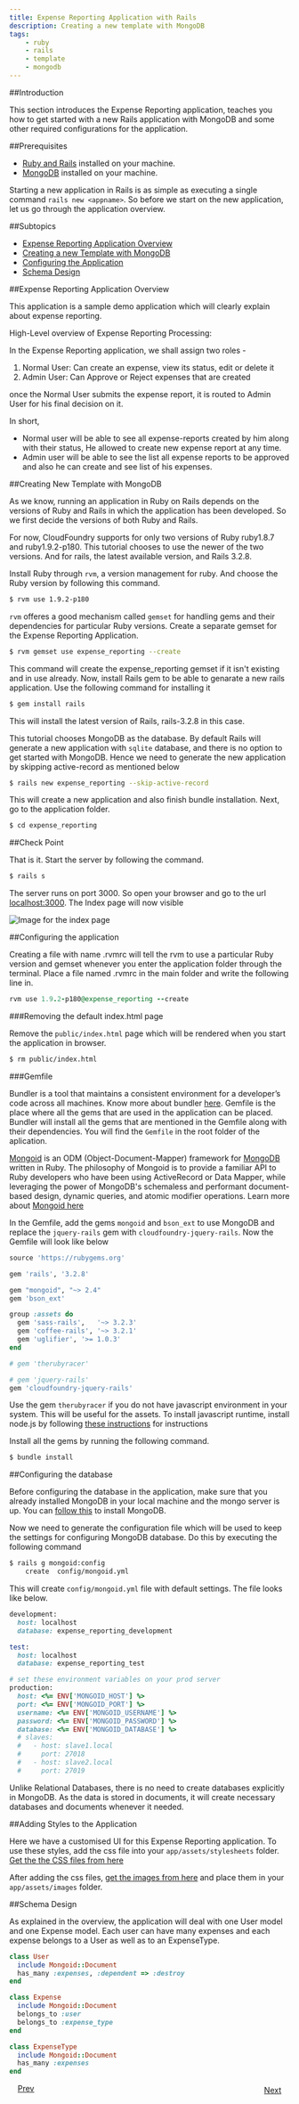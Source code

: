 ```yaml
---
title: Expense Reporting Application with Rails
description: Creating a new template with MongoDB
tags:
    - ruby
    - rails
    - template
    - mongodb
---
```


##Introduction

This section introduces the Expense Reporting application, teaches you how to get started with a new Rails application with MongoDB and some other required configurations  for the application.

##Prerequisites

+ [Ruby and Rails](frameworks/ruby/installing-ruby.html) installed on your machine.
+ [MongoDB](http://www.mongodb.org/display/DOCS/Quickstart) installed on your machine.

Starting a new application in Rails is as simple as executing a single command `rails new <appname>`. So before we start on the new application, let us go through the application overview.

##Subtopics

+ [Expense Reporting Application Overview](#expense-reporting-application-overview)
+ [Creating a new Template with MongoDB](#creating-new-template-with-mongodb)
+ [Configuring the Application](#configuring-the-application)
+ [Schema Design](#schema-design)

##Expense Reporting Application Overview

This application is a sample demo application which will clearly explain about expense reporting.

High-Level overview of Expense Reporting Processing:

In the Expense Reporting application, we shall assign two roles -

1. Normal User: Can create an expense, view its status, edit or delete it
2. Admin User: Can Approve or Reject expenses that are created

once the Normal User submits the expense report, it is routed to Admin User for his final decision on it.

In short,

+ Normal user will be able to see all expense-reports created by him along with their status, He allowed to create new expense report at any time.
+ Admin user will be able to see the list all expense reports to be approved and also he can create and see list of his expenses.

##Creating New Template with MongoDB

As we know, running an application in Ruby on Rails depends on the versions of Ruby and Rails in which the application has been developed. So we first decide the versions of both Ruby and Rails.

For now, CloudFoundry supports for only two versions of Ruby ruby1.8.7 and ruby1.9.2-p180. This tutorial chooses to use the newer of the two versions. And for rails, the latest available version, and Rails 3.2.8.

Install Ruby through `rvm`, a version management for ruby. And choose the Ruby version by following this command.

```bash
$ rvm use 1.9.2-p180
```

`rvm` offeres a good mechanism called `gemset` for handling gems and their dependencies for particular Ruby versions. Create a separate gemset for the Expense Reporting Application.

```bash
$ rvm gemset use expense_reporting --create
```

This command will create the expense_reporting gemset if it isn't existing and in use already. Now, install Rails gem to be able to genarate a new rails application. Use the following command for installing it

```bash
$ gem install rails
```
This will install the latest version of Rails, rails-3.2.8 in this case.

This tutorial chooses MongoDB as the database. By default Rails will generate a new application with `sqlite` database, and there is no option to get started with MongoDB. Hence we need to generate the new application by skipping active-record as mentioned below

```bash
$ rails new expense_reporting --skip-active-record
```

This will create a new application and also finish bundle installation. Next, go to the application folder.

```bash
$ cd expense_reporting
```

##Check Point

That is it. Start the server by following the command.

```bash
$ rails s
```

The server runs on port 3000. So open your browser and go to the url [localhost:3000](http://localhost:3000). The Index page will now visible

![Image for the index page](/images/rails-tutorial/rails-welcome.png)

##Configuring the application

Creating a file with name .rvmrc will tell the rvm to use a particular Ruby version and gemset whenever you enter the application folder through the terminal. Place a file named .rvmrc in the main folder and write the following line in.

```ruby
rvm use 1.9.2-p180@expense_reporting --create
```

###Removing the default index.html page

Remove the `public/index.html` page which will be rendered when you start the application in browser.

```bash
$ rm public/index.html
```

###Gemfile

Bundler is a tool that maintains a consistent environment for a developer’s code across all machines. Know more about bundler [here](http://gembundler.com/).  Gemfile is the place where all the gems that are used in the application can be placed. Bundler will install all the gems that are mentioned in the Gemfile along with their dependencies. You will find the `Gemfile` in the root folder of the aplication.

[Mongoid](https://github.com/mongoid/mongoid) is an ODM (Object-Document-Mapper) framework for [MongoDB](http://www.mongodb.org/) written in Ruby. The philosophy of Mongoid is to provide a familiar API to Ruby developers who have been using ActiveRecord or Data Mapper, while leveraging the power of MongoDB's schemaless and performant document-based design, dynamic queries, and atomic modifier operations. Learn more about [Mongoid here](http://mongoid.org/en/mongoid/)

In the Gemfile, add the gems `mongoid` and `bson_ext` to use MongoDB and replace the `jquery-rails` gem with `cloudfoundry-jquery-rails`. Now the Gemfile will look like below

```ruby
source 'https://rubygems.org'

gem 'rails', '3.2.8'

gem "mongoid", "~> 2.4"
gem 'bson_ext'

group :assets do
  gem 'sass-rails',   '~> 3.2.3'
  gem 'coffee-rails', '~> 3.2.1'
  gem 'uglifier', '>= 1.0.3'
end

# gem 'therubyracer'

# gem 'jquery-rails'
gem 'cloudfoundry-jquery-rails'
```

Use the gem `therubyracer` if you do not have javascript environment in your system. This will be useful for the assets. To install javascript runtime, install node.js by following [these instructions](http://howtonode.org/how-to-install-nodejs) for instructions

Install all the gems by running the following command.

```bash
$ bundle install
```

##Configuring the database

Before configuring the database in the application, make sure that you already installed MongoDB in your local machine and the mongo server is up. You can [follow this](http://www.mongodb.org/display/DOCS/Quickstart) to install MongoDB.

Now we need to generate the configuration file which will be used to keep the settings for configuring MongoDB database. Do this by executing the following command

```bash
$ rails g mongoid:config
    create  config/mongoid.yml
```

This will create `config/mongoid.yml` file with default settings. The file looks like below.

```ruby
development:
  host: localhost
  database: expense_reporting_development

test:
  host: localhost
  database: expense_reporting_test

# set these environment variables on your prod server
production:
  host: <%= ENV['MONGOID_HOST'] %>
  port: <%= ENV['MONGOID_PORT'] %>
  username: <%= ENV['MONGOID_USERNAME'] %>
  password: <%= ENV['MONGOID_PASSWORD'] %>
  database: <%= ENV['MONGOID_DATABASE'] %>
  # slaves:
  #   - host: slave1.local
  #     port: 27018
  #   - host: slave2.local
  #     port: 27019
```

Unlike Relational Databases, there is no need to create databases explicitly in MongoDB. As the data is stored in documents, it will create necessary databases and documents whenever it needed.

##Adding Styles to the Application

Here we have a customised UI for this Expense Reporting application. To use these styles, add the css file into your `app/assets/stylesheets` folder. [Get the the CSS files from here](/rails-code/stylesheets.zip)

After adding the css files, [get the images from here](/rails-code/ui-images.zip) and place them in your `app/assets/images` folder.

##Schema Design

As explained in the overview, the application will deal with one User model and one Expense model. Each user can have many expenses and each expense belongs to a User as well as to an ExpenseType.

```ruby
class User
  include Mongoid::Document
  has_many :expenses, :dependent => :destroy
end

class Expense
  include Mongoid::Document
  belongs_to :user
  belongs_to :expense_type
end

class ExpenseType
  include Mongoid::Document
  has_many :expenses
end
```

<a class="button-plain" style="padding: 3px 15px;" href="/frameworks/ruby/rails-tutorial/mongodb-docs/rails-getting-started.html">Prev</a>  <a class="button-plain" style="padding: 3px 15px; float: right;" href="/frameworks/ruby/rails-tutorial/mongodb-docs/rails-user-login.html">Next</a>

